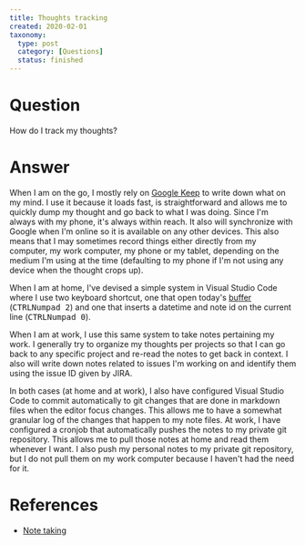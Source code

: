 ```yaml
---
title: Thoughts tracking
created: 2020-02-01
taxonomy:
  type: post
  category: [Questions]
  status: finished
---
```


# Question
How do I track my thoughts?

# Answer
When I am on the go, I mostly rely on [Google Keep](http://keep.google.com/) to write down what on my mind. I use it because it loads fast, is straightforward and allows me to quickly dump my thought and go back to what I was doing. Since I'm always with my phone, it's always within reach. It also will synchronize with Google when I'm online so it is available on any other devices. This also means that I may sometimes record things either directly from my computer, my work computer, my phone or my tablet, depending on the medium I'm using at the time (defaulting to my phone if I'm not using any device when the thought crops up).

When I am at home, I've devised a simple system in Visual Studio Code where I use two keyboard shortcut, one that open today's [buffer](../../../../note-taking/article.md#my-current-system) (<kbd>CTRL</kbd><kbd>Numpad 2</kbd>) and one that inserts a datetime and note id on the current line (<kbd>CTRL</kbd><kbd>Numpad 0</kbd>).

When I am at work, I use this same system to take notes pertaining my work. I generally try to organize my thoughts per projects so that I can go back to any specific project and re-read the notes to get back in context. I also will write down notes related to issues I'm working on and identify them using the issue ID given by JIRA.

In both cases (at home and at work), I also have configured Visual Studio Code to commit automatically to git changes that are done in markdown files when the editor focus changes. This allows me to have a somewhat granular log of the changes that happen to my note files. At work, I have configured a cronjob that automatically pushes the notes to my private git repository. This allows me to pull those notes at home and read them whenever I want. I also push my personal notes to my private git repository, but I do not pull them on my work computer because I haven't had the need for it.

# References
* [Note taking](../../../../note-taking/article.md)
